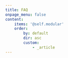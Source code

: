 ```yaml
---
title: FAQ
onpage_menu: false
content:
    items: '@self.modular'
    order:
        by: default
        dir: asc
        custom:
            - _article
---
```

